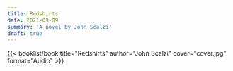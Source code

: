 ```yaml
---
title: Redshirts
date: 2021-09-09
summary: 'A novel by John Scalzi'
draft: true
---
```


{{< booklist/book
title="Redshirts"
author="John Scalzi"
cover="cover.jpg"
format="Audio" >}}
